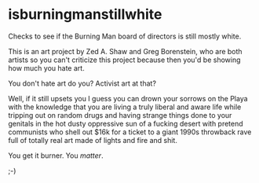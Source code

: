 # isburningmanstillwhite

Checks to see if the Burning Man board of directors is still mostly white.

This is an art project by Zed A. Shaw and Greg Borenstein, who are both artists
so you can't criticize this project because then you'd be showing how much you
hate art.

You don't hate art do you?  Activist art at that?

Well, if it still upsets you I guess you can drown your sorrows on the Playa with the 
knowledge that you are living a truly liberal and aware life while tripping out on
random drugs and having strange things done to your genitals in the hot dusty oppressive
sun of a fucking desert with pretend communists who shell out $16k for a ticket to
a giant 1990s throwback rave full of totally real art made of lights and fire and shit.

You get it burner.  You *matter*.

;-)


